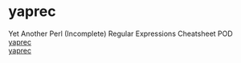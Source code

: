 yaprec
====
Yet Another Perl (Incomplete) Regular Expressions Cheatsheet POD
<br />
[yaprec](http://sl.ipduh.com/yaprec)
<br />
[yaprec](https://github.com/ipduh/yaprec/blob/master/yaprec.pod)
